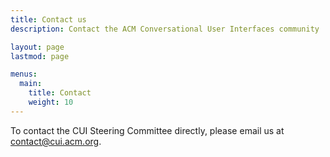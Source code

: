 ```yaml
---
title: Contact us
description: Contact the ACM Conversational User Interfaces community

layout: page
lastmod: page

menus:
  main:
    title: Contact
    weight: 10
---
```


To contact the CUI Steering Committee directly, please email us at <a href="mailto:contact@cui.acm.org" title="Email the CUI Steering Commitee">contact@cui.acm.org</a>.
